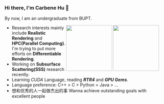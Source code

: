 ### Hi there, I'm Carbene Hu 👋

By now, I am an undergraduate from BUPT.

<img align="right" src="https://github-readme-stats.vercel.app/api?username=Hyiker&count_private=true&hide_title=true&hide_rank=true&show_icons=true&theme=swift" height="150" />

<img align="right" src="https://github-readme-stats.vercel.app/api/top-langs/?username=Hyiker&layout=compact&exclude_repo=hyiker-blog,hyiker.github.io,CampusNavigation&theme=swift&custom_title=Languages&hide=Fortran,HTML,CMake" height="150" />



- Research interests mainly include **Realistic Rendering** and **HPC(Parallel Computing)**. I'm trying to put more efforts on **Differentiable Rendering**.
- Working on **Subsurface Scattering(SSS)** research recently.
- Learning *CUDA* Language, reading ***RTR4*** and ***GPU Gems***.
- Language preference: C++ > C > Python > Java > ...
- 想和优秀的人一起做杰出的事 Wanna achieve outstanding goals with excellent people
